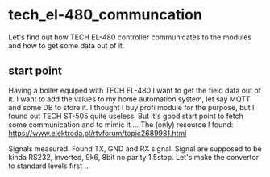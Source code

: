 # tech_el-480_communcation
Let's find out how TECH EL-480 controller communicates to the modules and how to get some data out of it.

## start point
Having a boiler equiped with TECH EL-480 I want to get the field data out of it. I want to add the values to my home automation system, let say MQTT and some DB to store it. I thought I buy profi module for the purpose, but I found out TECH ST-505 quite useless. But it's good start point to fetch some communication and to mimic it ...
The (only) resource I found: https://www.elektroda.pl/rtvforum/topic2689981.html

Signals measured. Found TX, GND and RX signal. Signal are supposed to be kinda RS232, inverted, 9k6, 8bit no parity 1.5stop. Let's make the convertor to standard levels first ...
